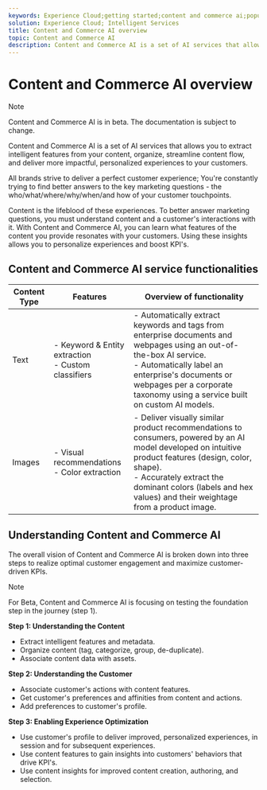 ```yaml
---
keywords: Experience Cloud;getting started;content and commerce ai;popular topics;Intelligent Services;ccai
solution: Experience Cloud; Intelligent Services
title: Content and Commerce AI overview
topic: Content and Commerce AI
description: Content and Commerce AI is a set of AI services that allows you to extract intelligent features from your content, organize, streamline content flow, and deliver more impactful, personalized experiences to your customers.
---
```


# Content and Commerce AI overview

>[!NOTE]
>
>Content and Commerce AI is in beta. The documentation is subject to change.

Content and Commerce AI is a set of AI services that allows you to extract intelligent features from your content, organize, streamline content flow, and deliver more impactful, personalized experiences to your customers.

All brands strive to deliver a perfect customer experience; You're constantly trying to find better answers to the key marketing questions - the who/what/where/why/when/and how of your customer touchpoints.

Content is the lifeblood of these experiences. To better answer marketing questions, you must understand content and a customer's interactions with it. With Content and Commerce AI, you can learn what features of the content you provide resonates with your customers. Using these insights allows you to personalize experiences and boost KPI's.

## Content and Commerce AI service functionalities

| Content Type | Features | Overview of functionality |
| --- | --- | --- |
| Text | - Keyword & Entity extraction <br>- Custom classifiers | - Automatically extract keywords and tags from enterprise documents and webpages using an out-of-the-box AI service. <br> - Automatically label an enterprise's documents or webpages per a corporate taxonomy using a service built on custom AI models. | 
Images | - Visual recommendations <br> - Color extraction | - Deliver visually similar product recommendations to consumers, powered by an AI model developed on intuitive product features (design, color, shape). <br> - Accurately extract the dominant colors (labels and hex values) and their weightage from a product image. |

## Understanding Content and Commerce AI 

The overall vision of Content and Commerce AI is broken down into three steps to realize optimal customer engagement and maximize customer-driven KPIs. 

>[!NOTE]
>
>For Beta, Content and Commerce AI is focusing on testing the foundation step in the journey (step 1).

**Step 1: Understanding the Content**
- Extract intelligent features and metadata.
- Organize content (tag, categorize, group, de-duplicate).
- Associate content data with assets.

**Step 2: Understanding the Customer**
- Associate customer's actions with content features.
- Get customer's preferences and affinities from content and actions.
- Add preferences to customer's profile.

**Step 3: Enabling Experience Optimization**
- Use customer's profile to deliver improved, personalized experiences, in session and for subsequent experiences.
- Use content features to gain insights into customers' behaviors that drive KPI's.
- Use content insights for improved content creation, authoring, and selection.

